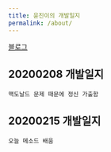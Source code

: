 ```yaml
---
title: 윤진이의 개발일지  
permalink: /about/
---
```


[블로그](http://https://github.com/yj-java-kor/blog)


  

## 20200208 개발일지

    맥도날드 문제 때문에 정신 가출함

## 20200215 개발일지

    오늘 메소드 배움